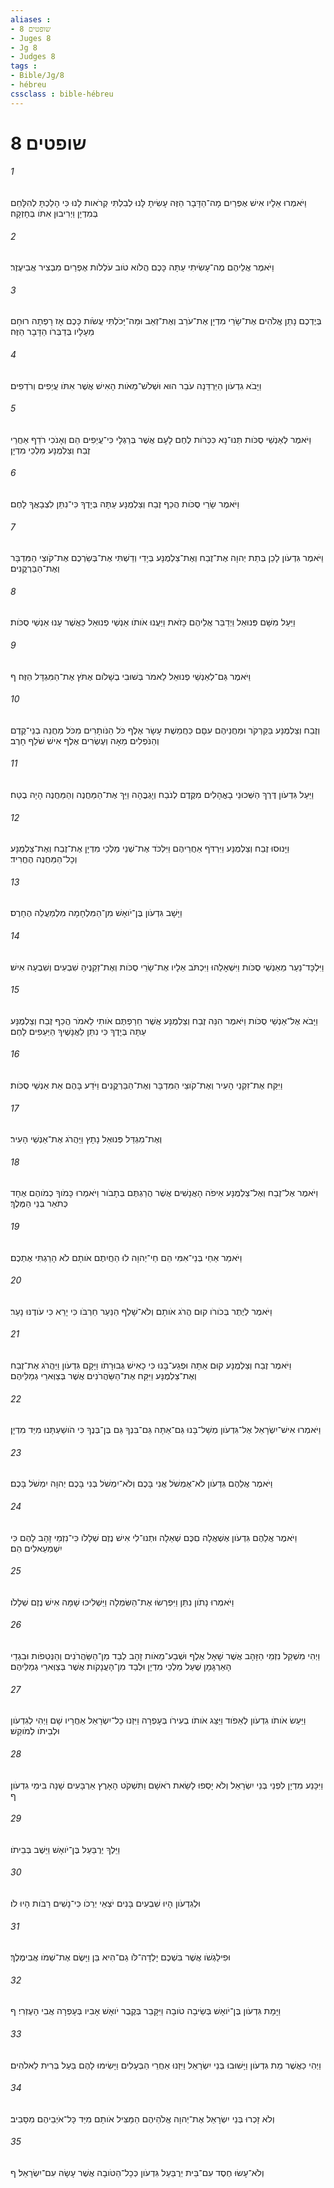 ```yaml
---
aliases : 
- שופטים 8
- Juges 8
- Jg 8
- Judges 8
tags : 
- Bible/Jg/8
- hébreu
cssclass : bible-hébreu
---
```


# שופטים 8

###### 1
וַיֹּאמְרוּ אֵלָיו אִישׁ אֶפְרַיִם מָה־הַדָּבָר הַזֶּה עָשִׂיתָ לָּנוּ לְבִלְתִּי קְרֹאות לָנוּ כִּי הָלַכְתָּ לְהִלָּחֵם בְּמִדְיָן וַיְרִיבוּן אִתֹּו בְּחָזְקָה׃
###### 2
וַיֹּאמֶר אֲלֵיהֶם מֶה־עָשִׂיתִי עַתָּה כָּכֶם הֲלֹוא טֹוב עֹלְלֹות אֶפְרַיִם מִבְצִיר אֲבִיעֶזֶר׃
###### 3
בְּיֶדְכֶם נָתַן אֱלֹהִים אֶת־שָׂרֵי מִדְיָן אֶת־עֹרֵב וְאֶת־זְאֵב וּמַה־יָּכֹלְתִּי עֲשֹׂות כָּכֶם אָז רָפְתָה רוּחָם מֵעָלָיו בְּדַבְּרֹו הַדָּבָר הַזֶּה׃
###### 4
וַיָּבֹא גִדְעֹון הַיַּרְדֵּנָה עֹבֵר הוּא וּשְׁלֹשׁ־מֵאֹות הָאִישׁ אֲשֶׁר אִתֹּו עֲיֵפִים וְרֹדְפִים׃
###### 5
וַיֹּאמֶר לְאַנְשֵׁי סֻכֹּות תְּנוּ־נָא כִּכְּרֹות לֶחֶם לָעָם אֲשֶׁר בְּרַגְלָי כִּי־עֲיֵפִים הֵם וְאָנֹכִי רֹדֵף אַחֲרֵי זֶבַח וְצַלְמֻנָּע מַלְכֵי מִדְיָן׃
###### 6
וַיֹּאמֶר שָׂרֵי סֻכֹּות הֲכַף זֶבַח וְצַלְמֻנָּע עַתָּה בְּיָדֶךָ כִּי־נִתֵּן לִצְבָאֲךָ לָחֶם׃
###### 7
וַיֹּאמֶר גִּדְעֹון לָכֵן בְּתֵת יְהוָה אֶת־זֶבַח וְאֶת־צַלְמֻנָּע בְּיָדִי וְדַשְׁתִּי אֶת־בְּשַׂרְכֶם אֶת־קֹוצֵי הַמִּדְבָּר וְאֶת־הַבַּרְקֳנִים׃
###### 8
וַיַּעַל מִשָּׁם פְּנוּאֵל וַיְדַבֵּר אֲלֵיהֶם כָּזֹאת וַיַּעֲנוּ אֹותֹו אַנְשֵׁי פְנוּאֵל כַּאֲשֶׁר עָנוּ אַנְשֵׁי סֻכֹּות׃
###### 9
וַיֹּאמֶר גַּם־לְאַנְשֵׁי פְנוּאֵל לֵאמֹר בְּשׁוּבִי בְשָׁלֹום אֶתֹּץ אֶת־הַמִּגְדָּל הַזֶּה׃ ף
###### 10
וְזֶבַח וְצַלְמֻנָּע בַּקַּרְקֹר וּמַחֲנֵיהֶם עִםָּם כַּחֲמֵשֶׁת עָשָׂר אֶלֶף כֹּל הַנֹּותָרִים מִכֹּל מַחֲנֵה בְנֵי־קֶדֶם וְהַנֹּפְלִים מֵאָה וְעֶשְׂרִים אֶלֶף אִישׁ שֹׁלֵף חָרֶב׃
###### 11
וַיַּעַל גִּדְעֹון דֶּרֶךְ הַשְּׁכוּנֵי בָאֳהָלִים מִקֶּדֶם לְנֹבַח וְיָגְבֳּהָה וַיַּךְ אֶת־הַמַּחֲנֶה וְהַמַּחֲנֶה הָיָה בֶטַח׃
###### 12
וַיָּנוּסוּ זֶבַח וְצַלְמֻנָּע וַיִּרְדֹּף אַחֲרֵיהֶם וַיִּלְכֹּד אֶת־שְׁנֵי מַלְכֵי מִדְיָן אֶת־זֶבַח וְאֶת־צַלְמֻנָּע וְכָל־הַמַּחֲנֶה הֶחֱרִיד׃
###### 13
וַיָּשָׁב גִּדְעֹון בֶּן־יֹואָשׁ מִן־הַמִּלְחָמָה מִלְמַעֲלֵה הֶחָרֶס׃
###### 14
וַיִּלְכָּד־נַעַר מֵאַנְשֵׁי סֻכֹּות וַיִּשְׁאָלֵהוּ וַיִּכְתֹּב אֵלָיו אֶת־שָׂרֵי סֻכֹּות וְאֶת־זְקֵנֶיהָ שִׁבְעִים וְשִׁבְעָה אִישׁ׃
###### 15
וַיָּבֹא אֶל־אַנְשֵׁי סֻכֹּות וַיֹּאמֶר הִנֵּה זֶבַח וְצַלְמֻנָּע אֲשֶׁר חֵרַפְתֶּם אֹותִי לֵאמֹר הֲכַף זֶבַח וְצַלְמֻנָּע עַתָּה בְּיָדֶךָ כִּי נִתֵּן לַאֲנָשֶׁיךָ הַיְּעֵפִים לָחֶם׃
###### 16
וַיִּקַּח אֶת־זִקְנֵי הָעִיר וְאֶת־קֹוצֵי הַמִּדְבָּר וְאֶת־הַבַּרְקֳנִים וַיֹּדַע בָּהֶם אֵת אַנְשֵׁי סֻכֹּות׃
###### 17
וְאֶת־מִגְדַּל פְּנוּאֵל נָתָץ וַיַּהֲרֹג אֶת־אַנְשֵׁי הָעִיר׃
###### 18
וַיֹּאמֶר אֶל־זֶבַח וְאֶל־צַלְמֻנָּע אֵיפֹה הָאֲנָשִׁים אֲשֶׁר הֲרַגְתֶּם בְּתָבֹור וַיֹּאמְרוּ כָּמֹוךָ כְמֹוהֶם אֶחָד כְּתֹאַר בְּנֵי הַמֶּלֶךְ׃
###### 19
וַיֹּאמַר אַחַי בְּנֵי־אִמִּי הֵם חַי־יְהוָה לוּ הַחֲיִתֶם אֹותָם לֹא הָרַגְתִּי אֶתְכֶם׃
###### 20
וַיֹּאמֶר לְיֶתֶר בְּכֹורֹו קוּם הֲרֹג אֹותָם וְלֹא־שָׁלַף הַנַּעַר חַרְבֹּו כִּי יָרֵא כִּי עֹודֶנּוּ נָעַר׃
###### 21
וַיֹּאמֶר זֶבַח וְצַלְמֻנָּע קוּם אַתָּה וּפְגַע־בָּנוּ כִּי כָאִישׁ גְּבוּרָתֹו וַיָּקָם גִּדְעֹון וַיַּהֲרֹג אֶת־זֶבַח וְאֶת־צַלְמֻנָּע וַיִּקַּח אֶת־הַשַּׂהֲרֹנִים אֲשֶׁר בְּצַוְּארֵי גְמַלֵּיהֶם׃
###### 22
וַיֹּאמְרוּ אִישׁ־יִשְׂרָאֵל אֶל־גִּדְעֹון מְשָׁל־בָּנוּ גַּם־אַתָּה גַּם־בִּנְךָ גַּם בֶּן־בְּנֶךָ כִּי הֹושַׁעְתָּנוּ מִיַּד מִדְיָן׃
###### 23
וַיֹּאמֶר אֲלֵהֶם גִּדְעֹון לֹא־אֶמְשֹׁל אֲנִי בָּכֶם וְלֹא־יִמְשֹׁל בְּנִי בָּכֶם יְהוָה יִמְשֹׁל בָּכֶם׃
###### 24
וַיֹּאמֶר אֲלֵהֶם גִּדְעֹון אֶשְׁאֲלָה םִכֶּם שְׁאֵלָה וּתְנוּ־לִי אִישׁ נֶזֶם שְׁלָלֹו כִּי־נִזְמֵי זָהָב לָהֶם כִּי יִשְׁמְעֵאלִים הֵם׃
###### 25
וַיֹּאמְרוּ נָתֹון נִתֵּן וַיִּפְרְשׂוּ אֶת־הַשִּׂמְלָה וַיַּשְׁלִיכוּ שָׁמָּה אִישׁ נֶזֶם שְׁלָלֹו׃
###### 26
וַיְהִי מִשְׁקַל נִזְמֵי הַזָּהָב אֲשֶׁר שָׁאָל אֶלֶף וּשְׁבַע־מֵאֹות זָהָב לְבַד מִן־הַשַּׂהֲרֹנִים וְהַנְּטִפֹות וּבִגְדֵי הָאַרְגָּמָן שֶׁעַל מַלְכֵי מִדְיָן וּלְבַד מִן־הָעֲנָקֹות אֲשֶׁר בְּצַוְּארֵי גְמַלֵּיהֶם׃
###### 27
וַיַּעַשׂ אֹותֹו גִדְעֹון לְאֵפֹוד וַיַּצֵּג אֹותֹו בְעִירֹו בְּעָפְרָה וַיִּזְנוּ כָל־יִשְׂרָאֵל אַחֲרָיו שָׁם וַיְהִי לְגִדְעֹון וּלְבֵיתֹו לְמֹוקֵשׁ׃
###### 28
וַיִּכָּנַע מִדְיָן לִפְנֵי בְּנֵי יִשְׂרָאֵל וְלֹא יָסְפוּ לָשֵׂאת רֹאשָׁם וַתִּשְׁקֹט הָאָרֶץ אַרְבָּעִים שָׁנָה בִּימֵי גִדְעֹון׃ ף
###### 29
וַיֵּלֶךְ יְרֻבַּעַל בֶּן־יֹואָשׁ וַיֵּשֶׁב בְּבֵיתֹו׃
###### 30
וּלְגִדְעֹון הָיוּ שִׁבְעִים בָּנִים יֹצְאֵי יְרֵכֹו כִּי־נָשִׁים רַבֹּות הָיוּ לֹו׃
###### 31
וּפִילַגְשֹׁו אֲשֶׁר בִּשְׁכֶם יָלְדָה־לֹּו גַם־הִיא בֵּן וַיָּשֶׂם אֶת־שְׁמֹו אֲבִימֶלֶךְ׃
###### 32
וַיָּמָת גִּדְעֹון בֶּן־יֹואָשׁ בְּשֵׂיבָה טֹובָה וַיִּקָּבֵר בְּקֶבֶר יֹואָשׁ אָבִיו בְּעָפְרָה אֲבִי הָעֶזְרִי׃ ף
###### 33
וַיְהִי כַּאֲשֶׁר מֵת גִּדְעֹון וַיָּשׁוּבוּ בְּנֵי יִשְׂרָאֵל וַיִּזְנוּ אַחֲרֵי הַבְּעָלִים וַיָּשִׂימוּ לָהֶם בַּעַל בְּרִית לֵאלֹהִים׃
###### 34
וְלֹא זָכְרוּ בְּנֵי יִשְׂרָאֵל אֶת־יְהוָה אֱלֹהֵיהֶם הַמַּצִּיל אֹותָם מִיַּד כָּל־אֹיְבֵיהֶם מִסָּבִיב׃
###### 35
וְלֹא־עָשׂוּ חֶסֶד עִם־בֵּית יְרֻבַּעַל גִּדְעֹון כְּכָל־הַטֹּובָה אֲשֶׁר עָשָׂה עִם־יִשְׂרָאֵל׃ ף
